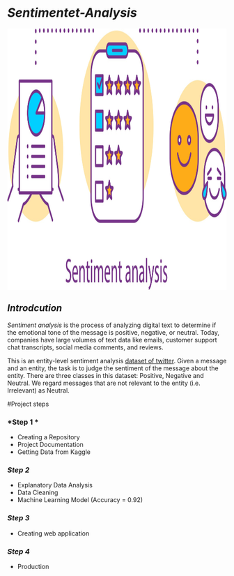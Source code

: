 #                                             *Sentimentet-Analysis*
<div align="center">
   <img align="center" height=600 width=1000 alt="picture" src="https://github.com/isakovsh/Sentimentet-Analysis/blob/master/Data/photo_2023-05-08_07-12-08.jpg? " >
</div>

## *Introdcution*
*Sentiment analysis* is the process of analyzing digital text to determine if the emotional tone of the message is positive, negative, or neutral. Today, companies have large volumes of text data like emails, customer support chat transcripts, social media comments, and reviews.

This is an entity-level sentiment analysis [dataset of twitter](https://github.com/isakovsh/Sentimentet-Analysis/tree/master/Data). Given a message and an entity, the task is to judge the sentiment of the message about the entity. There are three classes in this dataset: Positive, Negative and Neutral. We regard messages that are not relevant to the entity (i.e. Irrelevant) as Neutral.

#Project steps


### *Step 1 *
* Creating a Repository 
* Project Documentation 
* Getting Data from Kaggle 

### *Step 2*
* Explanatory Data Analysis 
* Data Cleaning 
* Machine Learning Model (Accuracy = 0.92)


### *Step 3*
* Creating web application

### *Step 4*
* Production
